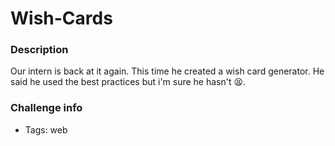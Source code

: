 # Wish-Cards

### Description
Our intern is back at it again. This time he created a wish card generator. He said he used the best practices but i'm sure he hasn't 😫. 

### Challenge info
- Tags: web
